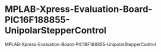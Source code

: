 # MPLAB-Xpress-Evaluation-Board-PIC16F188855-UnipolarStepperControl
MPLAB-Xpress-Evaluation-Board-PIC16F188855-UnipolarStepperControl
